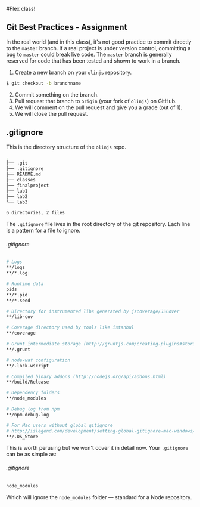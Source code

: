 #Flex class!

## Git Best Practices - Assignment

In the real world (and in this class), it's not good practice to commit directly to the `master` branch. If a real project is under version control, committing a bug to `master` could break live code. The `master` branch is generally reserved for code that has been tested and shown to work in a branch.

1. Create a new branch on your `olinjs` repository.

  ```bash
  $ git checkout -b branchname
  ```

2. Commit something on the branch.
3. Pull request that branch to `origin` (your fork of `olinjs`) on GitHub.
4. We will comment on the pull request and give you a grade (out of 1).
5. We will close the pull request.

## .gitignore

This is the directory structure of the `olinjs` repo.

```bash
.
├── .git
├── .gitignore
├── README.md
├── classes
├── finalproject
├── lab1
├── lab2
└── lab3

6 directories, 2 files
```

The `.gitignore` file lives in the root directory of the git repository. Each line is a pattern for a file to ignore.

###### .gitignore

```bash
# Logs
**/logs
**/*.log

# Runtime data
pids
**/*.pid
**/*.seed

# Directory for instrumented libs generated by jscoverage/JSCover
**/lib-cov

# Coverage directory used by tools like istanbul
**/coverage

# Grunt intermediate storage (http://gruntjs.com/creating-plugins#storing-task-files)
**/.grunt

# node-waf configuration
**/.lock-wscript

# Compiled binary addons (http://nodejs.org/api/addons.html)
**/build/Release

# Dependency folders
**/node_modules

# Debug log from npm
**/npm-debug.log

# For Mac users without global gitignore
# http://islegend.com/development/setting-global-gitignore-mac-windows/
**/.DS_Store
```

This is worth perusing but we won't cover it in detail now. Your `.gitignore` can be as simple as:

###### .gitignore

```bash
node_modules
```

Which will ignore the `node_modules` folder — standard for a Node repository.